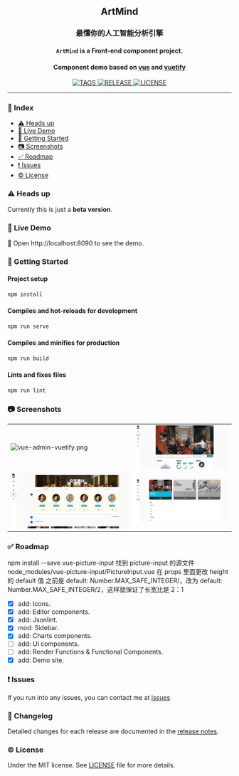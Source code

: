 <!-- ## ArtMind -->
<h2 align="center">ArtMind</h2>
<h3 align="center">最懂你的人工智能分析引擎</h3>
<p>
  <h4 align="center"><code>ArtMind</code> is a Front-end component project.</h4>
  <h4 align="center">Component demo based on <a href="https://github.com/vuejs/vue">vue</a> and <a href="https://github.com/vuetifyjs/vuetify">vuetify</a></h4>
</p>

<p align="center">
  <a href="https://github.com/vasttian/vue-admin-vuetify/tags">
    <img src="https://img.shields.io/github/tag-date/vasttian/vue-admin-vuetify.svg" alt="TAGS">
  </a>
  <a href="https://github.com/vasttian/vue-admin-vuetify/releases">
    <img src="https://img.shields.io/github/release/vasttian/vue-admin-vuetify/all.svg" alt="RELEASE">
  </a>
  <a href="https://github.com/vasttian/vue-admin-vuetify/blob/master/LICENSE">
    <img src="https://img.shields.io/github/license/mashape/apistatus.svg" alt="LICENSE">
  </a>
</p>
<!-- [![GitHub tag](https://img.shields.io/github/tag-date/vasttian/vue-admin-vuetify.svg)](https://github.com/vasttian/vue-admin-vuetify/tags) -->

---

### :page_with_curl: Index

- [:warning: Heads up](#warning-heads-up)
- [:art: Live Demo](#art-live-demo)
- [:rocket: Getting Started](#rocket-getting-started)
- [:camera: Screenshots](#camera-screenshots)
- [:white_check_mark: Roadmap](#white_check_mark-roadmap)
- [:exclamation: Issues](#exclamation-issues)
- [:copyright: License](#copyright-license)

### :warning: Heads up

Currently this is just a **beta version**.

### :art: Live Demo

:tada: Open http://localhost:8090 to see the demo.

### :rocket: Getting Started

#### Project setup

```bash
npm install
```

#### Compiles and hot-reloads for development

```bash
npm run serve
```

#### Compiles and minifies for production

```bash
npm run build
```

#### Lints and fixes files

```bash
npm run lint
```

### :camera: Screenshots

|                                             |                                       |
| ------------------------------------------- | ------------------------------------- |
| ![vue-admin-vuetify.png](screenshots/1.png) | ![charts-line.png](screenshots/2.png) |
| ![components-maps](screenshots/3.png)       | ![charts-line.png](screenshots/4.png) |

### :white_check_mark: Roadmap

npm install --save vue-picture-input
找到 picture-input 的源文件
node_modules/vue-picture-input/PictureInput.vue
在 props 里面更改 height 的 default 值
之前是 default: Number.MAX_SAFE_INTEGER/，改为 default: Number.MAX_SAFE_INTEGER/2，这样就保证了长宽比是 2：1

- [x] add: Icons.
- [x] add: Editor components.
- [x] add: Jsonlint.
- [x] mod: Sidebar.
- [x] add: Charts components.
- [ ] add: UI components.
- [ ] add: Render Functions & Functional Components.
- [x] add: Demo site.

### :exclamation: Issues

If you run into any issues, you can contact me at [issues](https://github.com/vasttian/vue-admin-vuetify/issues)

### :memo: Changelog

Detailed changes for each release are documented in the [release notes](https://github.com/vasttian/vue-admin-vuetify/releases).

### :copyright: License

Under the MIT license. See [LICENSE](http://opensource.org/licenses/MIT) file for more details.
